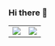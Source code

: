 ### Hi there 👋

<!--
**ElSueno323/ElSueno323** is a ✨ _special_ ✨ repository because its `README.md` (this file) appears on your GitHub profile.

Here are some ideas to get you started:

- 🔭 I’m currently working on ...
- 🌱 I’m currently learning ...
- 👯 I’m looking to collaborate on ...
- 🤔 I’m looking for help with ...
- 💬 Ask me about ...
- 📫 How to reach me: ...
- 😄 Pronouns: ...
- ⚡ Fun fact: ...
-->

<div align="center">
  <table>
    <tr>
      <td><img src="https://github-readme-stats.vercel.app/api?username=ElSueno323&show_icons=true&theme=radical&count_private=true" /></td>
      <td><img src="https://github-readme-stats.vercel.app/api/top-langs/?username=ElSueno323&layout=pie" /></td>
    </tr>
  </table>
  </div>
